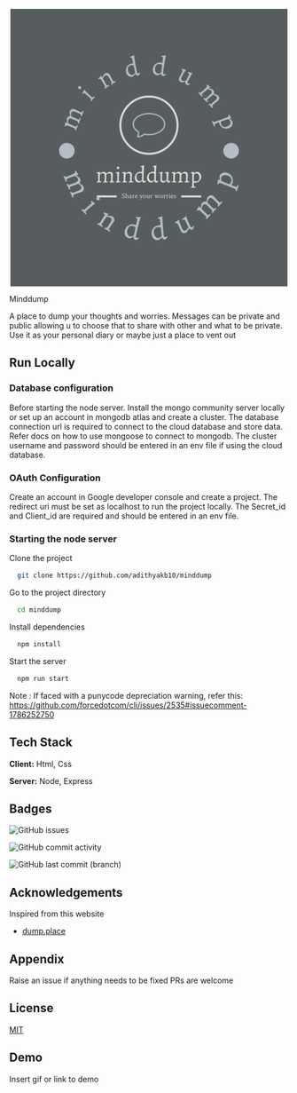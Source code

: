 <p align="center">
  <img style="display: block; margin: auto auto; " width="500px" src="./public/assets/logo-color.png" alt="logo" />
</p


# Minddump
>
A place to dump your thoughts and worries. Messages can be private and public allowing u to choose that to share with other and what to be private. Use it as your personal diary or maybe just a place to vent out 



## Run Locally
### Database configuration

Before starting the node server. Install the mongo community server locally or set up an account in mongodb atlas and create a cluster.
The database connection url is required to connect to the cloud database and store data. Refer docs on how to use mongoose to connect to mongodb. The cluster username and password should be entered in an env file if using the cloud database.

### OAuth Configuration

Create an account in Google developer console and create a project. The redirect uri must be set as localhost to run the project locally. The Secret_id and Client_id are required and should be entered in an env file.

### Starting the node server 

Clone the project

```bash
  git clone https://github.com/adithyakb10/minddump
```

Go to the project directory

```bash
  cd minddump
```

Install dependencies

```bash
  npm install
```

Start the server

```bash
  npm run start
```

Note : If faced with a punycode depreciation warning, refer this:
https://github.com/forcedotcom/cli/issues/2535#issuecomment-1786252750
## Tech Stack

**Client:** Html, Css

**Server:** Node, Express


## Badges

![GitHub issues](https://img.shields.io/github/issues/adithyakb10/minddump)

![GitHub commit activity](https://img.shields.io/github/commit-activity/t/adithyakb10/minddump)

![GitHub last commit (branch)](https://img.shields.io/github/last-commit/adithyakb10/minddump/main)







## Acknowledgements

Inspired from this website 

 - [dump.place](https://dump.place)
 


## Appendix

Raise an issue if anything needs to be fixed 
PRs are welcome 


## License

[MIT](https://choosealicense.com/licenses/mit/)


## Demo

Insert gif or link to demo

